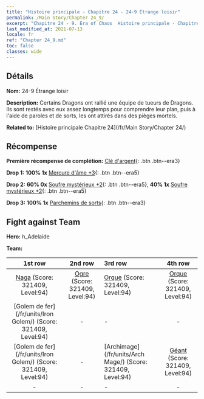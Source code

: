 ```yaml
---
title: "Histoire principale - Chapitre 24 - 24-9 Étrange loisir"
permalink: /Main Story/Chapter 24_9/
excerpt: "Chapitre 24 - 9. Era of Chaos  Histoire principale - Chapitre 24_9. 24-9 Étrange loisir"
last_modified_at: 2021-07-13
locale: fr
ref: "Chapter 24_9.md"
toc: false
classes: wide
---
```


## Détails

 **Nom:** 24-9 Étrange loisir

 **Description:** Certains Dragons ont rallié une équipe de tueurs de Dragons. Ils sont restés avec eux assez longtemps pour comprendre leur plan, puis à l'aide de paroles et de sorts, les ont attirés dans des pièges mortels.

 **Related to:** [Histoire principale Chapitre 24](/fr/Main Story/Chapter 24/)

## Récompense

 **Première récompense de complétion:** [Clé d'argent](/ItemsFR/con_693/){: .btn .btn--era3}

 **Drop 1:** **100% 1x** [Mercure d'âme +3](/ItemsFR/mat_84/){: .btn .btn--era5}

 **Drop 2:** **60% 0x** [Soufre mystérieux +2](/ItemsFR/mat_78/){: .btn .btn--era5}, **40% 1x** [Soufre mystérieux +2](/ItemsFR/mat_78/){: .btn .btn--era5}

 **Drop 3:** **100% 1x** [Parchemins de sorts](/ItemsFR/con_694/){: .btn .btn--era3}


## Fight against Team
 **Hero:** h_Adelaide

 **Team:**


  | 1st row | 2nd row | 3rd row | 4th row |
  |:----:|:----:|:----|:----:|
  | [Naga](/fr/units/Naga/) (Score: 321409, Level:94)  | [Ogre](/fr/units/Ogre/) (Score: 321409, Level:94)  | [Orque](/fr/units/Orc/) (Score: 321409, Level:94)  | [Orque](/fr/units/Orc/) (Score: 321409, Level:94)  |
  | [Golem de fer](/fr/units/Iron Golem/) (Score: 321409, Level:94)  | - | - | - |
  | [Golem de fer](/fr/units/Iron Golem/) (Score: 321409, Level:94)  | - | [Archimage](/fr/units/Arch Mage/) (Score: 321409, Level:94)  | [Géant](/fr/units/Giant/) (Score: 321409, Level:94)  |
  | - | - | - | - |


